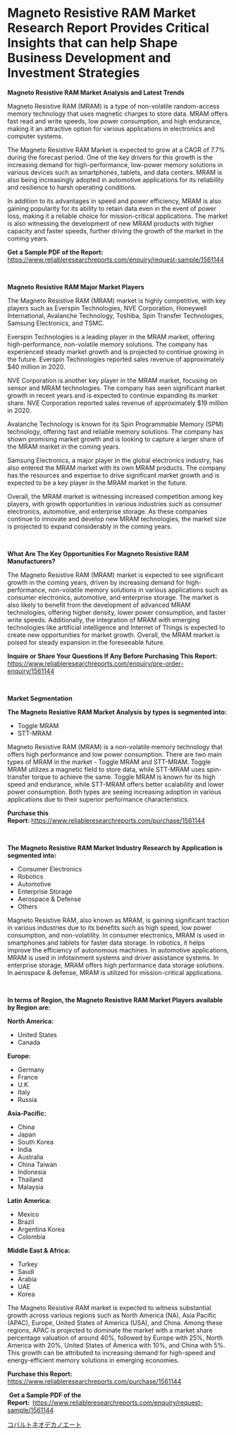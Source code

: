 <p><h1>Magneto Resistive RAM Market Research Report Provides Critical Insights that can help Shape Business Development and Investment Strategies</h1></p><p><strong>Magneto Resistive RAM Market Analysis and Latest Trends</strong></p>
<p><p>Magneto Resistive RAM (MRAM) is a type of non-volatile random-access memory technology that uses magnetic charges to store data. MRAM offers fast read and write speeds, low power consumption, and high endurance, making it an attractive option for various applications in electronics and computer systems.</p><p>The Magneto Resistive RAM Market is expected to grow at a CAGR of 7.7% during the forecast period. One of the key drivers for this growth is the increasing demand for high-performance, low-power memory solutions in various devices such as smartphones, tablets, and data centers. MRAM is also being increasingly adopted in automotive applications for its reliability and resilience to harsh operating conditions.</p><p>In addition to its advantages in speed and power efficiency, MRAM is also gaining popularity for its ability to retain data even in the event of power loss, making it a reliable choice for mission-critical applications. The market is also witnessing the development of new MRAM products with higher capacity and faster speeds, further driving the growth of the market in the coming years.</p></p>
<p><strong>Get a Sample PDF of the Report:&nbsp;</strong> <a href="https://www.reliableresearchreports.com/enquiry/request-sample/1561144">https://www.reliableresearchreports.com/enquiry/request-sample/1561144</a></p>
<p>&nbsp;</p>
<p><strong>Magneto Resistive RAM Major Market Players</strong></p>
<p><p>The Magneto Resistive RAM (MRAM) market is highly competitive, with key players such as Everspin Technologies, NVE Corporation, Honeywell International, Avalanche Technology, Toshiba, Spin Transfer Technologies, Samsung Electronics, and TSMC. </p><p>Everspin Technologies is a leading player in the MRAM market, offering high-performance, non-volatile memory solutions. The company has experienced steady market growth and is projected to continue growing in the future. Everspin Technologies reported sales revenue of approximately $40 million in 2020.</p><p>NVE Corporation is another key player in the MRAM market, focusing on sensor and MRAM technologies. The company has seen significant market growth in recent years and is expected to continue expanding its market share. NVE Corporation reported sales revenue of approximately $19 million in 2020.</p><p>Avalanche Technology is known for its Spin Programmable Memory (SPM) technology, offering fast and reliable memory solutions. The company has shown promising market growth and is looking to capture a larger share of the MRAM market in the coming years.</p><p>Samsung Electronics, a major player in the global electronics industry, has also entered the MRAM market with its own MRAM products. The company has the resources and expertise to drive significant market growth and is expected to be a key player in the MRAM market in the future.</p><p>Overall, the MRAM market is witnessing increased competition among key players, with growth opportunities in various industries such as consumer electronics, automotive, and enterprise storage. As these companies continue to innovate and develop new MRAM technologies, the market size is projected to expand considerably in the coming years.</p></p>
<p>&nbsp;</p>
<p><strong>What Are The Key Opportunities For Magneto Resistive RAM Manufacturers?</strong></p>
<p><p>The Magneto Resistive RAM (MRAM) market is expected to see significant growth in the coming years, driven by increasing demand for high-performance, non-volatile memory solutions in various applications such as consumer electronics, automotive, and enterprise storage. The market is also likely to benefit from the development of advanced MRAM technologies, offering higher density, lower power consumption, and faster write speeds. Additionally, the integration of MRAM with emerging technologies like artificial intelligence and Internet of Things is expected to create new opportunities for market growth. Overall, the MRAM market is poised for steady expansion in the foreseeable future.</p></p>
<p><strong>Inquire or Share Your Questions If Any Before Purchasing This Report:</strong> <a href="https://www.reliableresearchreports.com/enquiry/pre-order-enquiry/1561144">https://www.reliableresearchreports.com/enquiry/pre-order-enquiry/1561144</a></p>
<p>&nbsp;</p>
<p><strong>Market Segmentation</strong></p>
<p><strong>The Magneto Resistive RAM Market Analysis by types is segmented into:</strong></p>
<p><ul><li>Toggle MRAM</li><li>STT-MRAM</li></ul></p>
<p><p>Magneto Resistive RAM (MRAM) is a non-volatile memory technology that offers high performance and low power consumption. There are two main types of MRAM in the market - Toggle MRAM and STT-MRAM. Toggle MRAM utilizes a magnetic field to store data, while STT-MRAM uses spin-transfer torque to achieve the same. Toggle MRAM is known for its high speed and endurance, while STT-MRAM offers better scalability and lower power consumption. Both types are seeing increasing adoption in various applications due to their superior performance characteristics.</p></p>
<p><strong>Purchase this Report:&nbsp;</strong><a href="https://www.reliableresearchreports.com/purchase/1561144">https://www.reliableresearchreports.com/purchase/1561144</a></p>
<p>&nbsp;</p>
<p><strong>The Magneto Resistive RAM Market Industry Research by Application is segmented into:</strong></p>
<p><ul><li>Consumer Electronics</li><li>Robotics</li><li>Automotive</li><li>Enterprise Storage</li><li>Aerospace & Defense</li><li>Others</li></ul></p>
<p><p>Magneto Resistive RAM, also known as MRAM, is gaining significant traction in various industries due to its benefits such as high speed, low power consumption, and non-volatility. In consumer electronics, MRAM is used in smartphones and tablets for faster data storage. In robotics, it helps improve the efficiency of autonomous machines. In automotive applications, MRAM is used in infotainment systems and driver assistance systems. In enterprise storage, MRAM offers high performance data storage solutions. In aerospace & defense, MRAM is utilized for mission-critical applications.</p></p>
<p>&nbsp;</p>
<p><strong>In terms of Region, the Magneto Resistive RAM Market Players available by Region are:</strong></p>
<p>
    <p> <strong> North America: </strong>
        <ul>
            <li>United States</li>
            <li>Canada</li>
        </ul>
        </p> 
    <p> <strong> Europe: </strong>
        <ul>
            <li>Germany</li>
            <li>France</li>
            <li>U.K.</li>
            <li>Italy</li>
            <li>Russia</li>
        </ul>
        </p> 
    <p> <strong> Asia-Pacific: </strong>
        <ul>
            <li>China</li>
            <li>Japan</li>
            <li>South Korea</li>
            <li>India</li>
            <li>Australia</li>
            <li>China Taiwan</li>
            <li>Indonesia</li>
            <li>Thailand</li>
            <li>Malaysia</li>
        </ul>
        </p> 
    <p> <strong> Latin America: </strong>
        <ul>
            <li>Mexico</li>
            <li>Brazil</li>
            <li>Argentina Korea</li>
            <li>Colombia</li>
        </ul>
        </p> 
    <p> <strong> Middle East & Africa: </strong>
        <ul>
            <li>Turkey</li>
            <li>Saudi</li>
            <li>Arabia</li>
            <li>UAE</li>
            <li>Korea</li>
        </ul>
    </p>
    </p>
<p><p>The Magneto Resistive RAM market is expected to witness substantial growth across various regions such as North America (NA), Asia Pacific (APAC), Europe, United States of America (USA), and China. Among these regions, APAC is projected to dominate the market with a market share percentage valuation of around 40%, followed by Europe with 25%, North America with 20%, United States of America with 10%, and China with 5%. This growth can be attributed to increasing demand for high-speed and energy-efficient memory solutions in emerging economies.</p></p>
<p><strong>Purchase this Report: </strong><a href="https://www.reliableresearchreports.com/purchase/1561144">https://www.reliableresearchreports.com/purchase/1561144</a></p>
<p>&nbsp;<strong>Get a Sample PDF of the Report:&nbsp;&nbsp;</strong><a href="https://www.reliableresearchreports.com/enquiry/request-sample/1561144">https://www.reliableresearchreports.com/enquiry/request-sample/1561144</a></p>
<p><strong></strong></p>
<p><p><a href="https://github.com/DonaldShaw1965/Market-Research-Report-List-1/blob/main/99176739143.md">コバルトネオデカノエート</a></p></p>